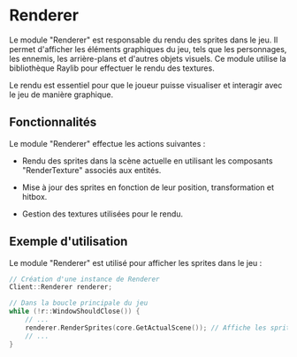 # Renderer
Le module "Renderer" est responsable du rendu des sprites dans le jeu. Il permet d'afficher les éléments graphiques du jeu, tels que les personnages, les ennemis, les arrière-plans et d'autres objets visuels. Ce module utilise la bibliothèque Raylib pour effectuer le rendu des textures.

Le rendu est essentiel pour que le joueur puisse visualiser et interagir avec le jeu de manière graphique.

## Fonctionnalités
Le module "Renderer" effectue les actions suivantes :

- Rendu des sprites dans la scène actuelle en utilisant les composants "RenderTexture" associés aux entités.


- Mise à jour des sprites en fonction de leur position, transformation et hitbox.


- Gestion des textures utilisées pour le rendu.
## Exemple d'utilisation
Le module "Renderer" est utilisé pour afficher les sprites dans le jeu :

```cpp
// Création d'une instance de Renderer
Client::Renderer renderer;

// Dans la boucle principale du jeu
while (!r::WindowShouldClose()) {
    // ...
    renderer.RenderSprites(core.GetActualScene()); // Affiche les sprites de la scène actuelle
    // ...
}
```